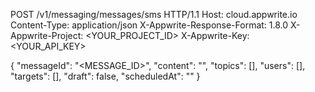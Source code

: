 POST /v1/messaging/messages/sms HTTP/1.1
Host: cloud.appwrite.io
Content-Type: application/json
X-Appwrite-Response-Format: 1.8.0
X-Appwrite-Project: <YOUR_PROJECT_ID>
X-Appwrite-Key: <YOUR_API_KEY>

{
  "messageId": "<MESSAGE_ID>",
  "content": "<CONTENT>",
  "topics": [],
  "users": [],
  "targets": [],
  "draft": false,
  "scheduledAt": ""
}
